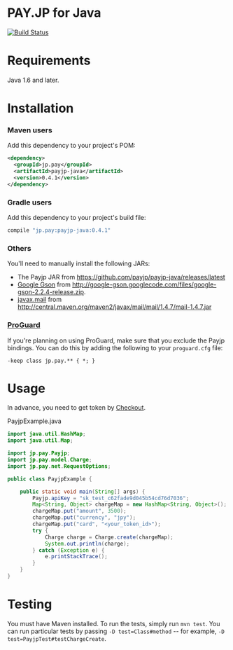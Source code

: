 # PAY.JP for Java

[![Build Status](https://travis-ci.org/payjp/payjp-java.svg?branch=master)](https://travis-ci.org/payjp/payjp-java)

Requirements
============

Java 1.6 and later.

Installation
============

### Maven users

Add this dependency to your project's POM:

```xml
<dependency>
  <groupId>jp.pay</groupId>
  <artifactId>payjp-java</artifactId>
  <version>0.4.1</version>
</dependency>
```

### Gradle users

Add this dependency to your project's build file:

```groovy
compile "jp.pay:payjp-java:0.4.1"
```

### Others

You'll need to manually install the following JARs:

* The Payjp JAR from https://github.com/payjp/payjp-java/releases/latest
* [Google Gson](http://code.google.com/p/google-gson/) from <http://google-gson.googlecode.com/files/google-gson-2.2.4-release.zip>.
* [javax.mail](http://www.oracle.com/technetwork/java/javamail/index.html) from <http://central.maven.org/maven2/javax/mail/mail/1.4.7/mail-1.4.7.jar>

### [ProGuard](http://proguard.sourceforge.net/)

If you're planning on using ProGuard, make sure that you exclude the Payjp bindings. You can do this by adding the following to your `proguard.cfg` file:

    -keep class jp.pay.** { *; }

Usage
=====

In advance, you need to get token by [Checkout](https://pay.jp/docs/checkout).

PayjpExample.java

```java
import java.util.HashMap;
import java.util.Map;

import jp.pay.Payjp;
import jp.pay.model.Charge;
import jp.pay.net.RequestOptions;

public class PayjpExample {

    public static void main(String[] args) {
        Payjp.apiKey = "sk_test_c62fade9d045b54cd76d7036";
        Map<String, Object> chargeMap = new HashMap<String, Object>();
        chargeMap.put("amount", 3500);
        chargeMap.put("currency", "jpy");
        chargeMap.put("card", "<your_token_id>");
        try {
            Charge charge = Charge.create(chargeMap);
            System.out.println(charge);
        } catch (Exception e) {
            e.printStackTrace();
        }
    }
}
```

Testing
=======

You must have Maven installed. To run the tests, simply run `mvn test`. You can run particular tests by passing `-D test=Class#method` -- for example, `-D test=PayjpTest#testChargeCreate`.
